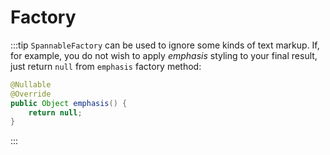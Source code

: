 # Factory <Badge text="1.1.0" />

:::tip
`SpannableFactory` can be used to ignore some kinds of text markup. If, for example,
you do not wish to apply _emphasis_ styling to your final result, just return `null`
from `emphasis` factory method:
```java
@Nullable
@Override
public Object emphasis() {
    return null;
}
```
:::